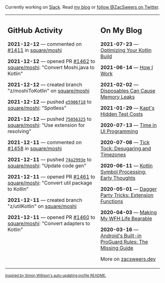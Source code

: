 Currently working on [Slack](https://slack.com/). Read [my blog](https://zacsweers.dev/) or [follow @ZacSweers on Twitter](https://twitter.com/ZacSweers).

<table><tr><td valign="top" width="60%">

## GitHub Activity
<!-- githubActivity starts -->
**2021-12-12** — commented on [#1411](https://github.com/square/moshi/pull/1411#issuecomment-991981177) in [square/moshi](https://api.github.com/repos/square/moshi)

**2021-12-12** — opened PR [#1462](https://api.github.com/repos/square/moshi/pulls/1462) to [square/moshi](https://api.github.com/repos/square/moshi): "Convert Moshi.java to Kotlin"

**2021-12-12** — created branch "z/moshiToKotlin" on [square/moshi](https://api.github.com/repos/square/moshi)

**2021-12-12** — pushed [`e5906f18`](https://github.com/square/moshi/commit/e5906f18b28f905f90e93445609369d39ca39e65) to [square/moshi](https://api.github.com/repos/square/moshi): "Spotless"

**2021-12-12** — pushed [`75056325`](https://github.com/square/moshi/commit/750563253ab893f0ae4d0bb3c05baa124f6ff399) to [square/moshi](https://api.github.com/repos/square/moshi): "Use extension for resolving"

**2021-12-11** — commented on [#1458](https://github.com/square/moshi/issues/1458#issuecomment-991809735) in [square/moshi](https://api.github.com/repos/square/moshi)

**2021-12-11** — pushed [`74a2993e`](https://github.com/square/moshi/commit/74a2993ecafa6bad63a0697d3efcd5c1529c6da5) to [square/moshi](https://api.github.com/repos/square/moshi): "Update code gen"

**2021-12-11** — opened PR [#1461](https://api.github.com/repos/square/moshi/pulls/1461) to [square/moshi](https://api.github.com/repos/square/moshi): "Convert util package to Kotlin"

**2021-12-11** — created branch "z/utilKotlin" on [square/moshi](https://api.github.com/repos/square/moshi)

**2021-12-11** — opened PR [#1460](https://api.github.com/repos/square/moshi/pulls/1460) to [square/moshi](https://api.github.com/repos/square/moshi): "Convert adapters to Kotlin"
<!-- githubActivity ends -->
</td><td valign="top" width="40%">

## On My Blog
<!-- blog starts -->
**2021-07-23** — [Optimizing Your Kotlin Build](https://www.zacsweers.dev/optimizing-your-kotlin-build/)

**2021-06-14** — [How I Work](https://www.zacsweers.dev/how-i-work/)

**2021-02-02** — [Disposables Can Cause Memory Leaks](https://www.zacsweers.dev/disposables-can-cause-memory-leaks/)

**2021-01-29** — [Kapt's Hidden Test Costs](https://www.zacsweers.dev/kapts-hidden-test-costs/)

**2020-07-13** — [Time in UI Programming](https://www.zacsweers.dev/time-in-ui/)

**2020-07-08** — [Tick Tock: Desugaring and Timezones](https://www.zacsweers.dev/ticktock-desugaring-timezones/)

**2020-06-11** — [Kotlin Symbol Processing: Early Thoughts](https://www.zacsweers.dev/kotlin-symbol-processor-early-thoughts/)

**2020-05-01** — [Dagger Party Tricks: Extension Functions](https://www.zacsweers.dev/dagger-party-tricks-extension-functions/)

**2020-04-03** — [Making My WFH Life Bearable](https://www.zacsweers.dev/making-wfh-life-bearable/)

**2020-03-16** — [Android's Built-in ProGuard Rules: The Missing Guide](https://www.zacsweers.dev/android-proguard-rules/)
<!-- blog ends -->
More on [zacsweers.dev](https://zacsweers.dev/)
</td></tr></table>

<sub><a href="https://simonwillison.net/2020/Jul/10/self-updating-profile-readme/">Inspired by Simon Willison's auto-updating profile README.</a></sub>